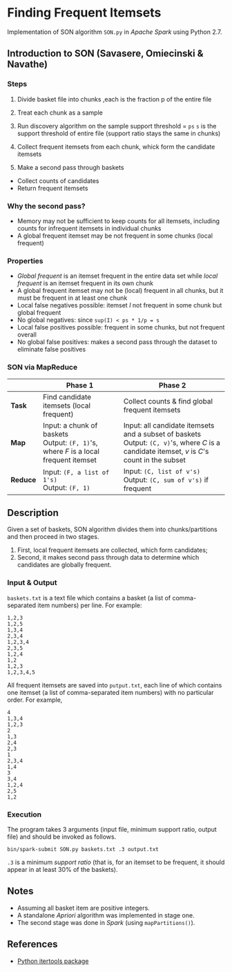 # Finding Frequent Itemsets

Implementation of SON algorithm `SON.py` in *Apache Spark* using Python 2.7.

## Introduction to SON (Savasere, Omiecinski & Navathe)

### Steps

1. Divide basket file into chunks ,each is the fraction p of the entire file
2. Treat each chunk as a sample
3. Run discovery algorithm on the sample
   support threshold = `ps`
   `s` is the support threshold of entire file (support ratio stays the same in chunks)

4. Collect frequent itemsets from each chunk, whick form the candidate itemsets
5. Make a second pass through baskets
  - Collect counts of candidates
  - Return frequent itemsets

### Why the second pass?

- Memory may not be sufficient to keep counts for all itemsets, including counts for infrequent itemsets in individual chunks
- A global frequent itemset may be not frequent in some chunks (local frequent)

### Properties

- *Global frequent* is an itemset frequent in the entire data set while *local frequent* is an itemset frequent in its own chunk
- A global frequent itemset may not be (local) frequent in all chunks, but it must be frequent in at least one chunk
- Local false negatives possible: itemset *I* not frequent in some chunk but global frequent
- No global negatives: since `sup(I) < ps * 1/p = s`
- Local false positives possible: frequent in some chunks, but not frequent overall
- No global false positives: makes a second pass through the dataset to eliminate false positives

### SON via MapReduce

| | Phase 1 | Phase 2 |
|------|------|------|
| **Task** | Find candidate itemsets (local frequent) | Collect counts & find global frequent itemsets |
| **Map** | Input: a chunk of baskets<br>Output: `(F, 1)`'s, where *F* is a local frequent itemset | Input: all candidate itemsets and a subset of baskets<br>Output: `(C, v)`'s, where *C* is a candidate itemset, *v* is *C*'s count in the subset |
| **Reduce** | Input: `(F, a list of 1's)`<br>Output: `(F, 1)` | Input: `(C, list of v's)`<br>Output: `(C, sum of v's)` if frequent |

## Description

Given a set of baskets, SON algorithm divides them into chunks/partitions and then proceed in two stages.
1. First, local frequent itemsets are collected, which form candidates;
2. Second, it makes second pass through data to determine which candidates are globally frequent.

### Input & Output

`baskets.txt` is a text file which contains a basket (a list of comma-separated item numbers) per line. For example:
```
1,2,3
1,2,5
1,3,4
2,3,4
1,2,3,4
2,3,5
1,2,4
1,2
1,2,3
1,2,3,4,5
```

All frequent itemsets are saved into `putput.txt`, each line of which contains one itemset (a list of comma-separated item numbers) with no particular order. For example,
```
4
1,3,4
1,2,3
2
1,3
2,4
2,3
1
2,3,4
1,4
3
3,4
1,2,4
2,5
1,2
```

### Execution

The program takes 3 arguments (input file, minimum support ratio, output file) and should be invoked as follows.
```
bin/spark-submit SON.py baskets.txt .3 output.txt
```
`.3` is a minimum *support ratio* (that is, for an itemset to be frequent, it should appear in at least 30% of the baskets).

## Notes

- Assuming all basket item are positive integers.
- A standalone *Apriori* algorithm was implemented in stage one.
- The second stage was done in *Spark* (using `mapPartitions()`).

## References

- [Python itertools package](https://docs.python.org/2/library/itertools.html#itertools.combinations)